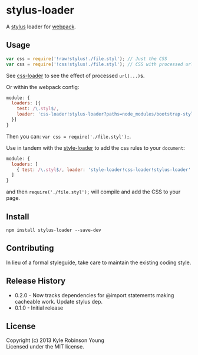 # stylus-loader
A [stylus](http://learnboost.github.io/stylus/) loader for [webpack](https://github.com/webpack/webpack).

## Usage

```js
var css = require('!raw!stylus!./file.styl'); // Just the CSS
var css = require('!css!stylus!./file.styl'); // CSS with processed url(...)s
```

See [css-loader](https://github.com/webpack/css-loader) to see the effect of processed `url(...)`s.

Or within the webpack config:

```js
module: {
  loaders: [{
    test: /\.styl$/,
    loader: 'css-loader!stylus-loader?paths=node_modules/bootstrap-stylus/stylus/'
  }]
}
```

Then you can: `var css = require('./file.styl');`.

Use in tandem with the [style-loader](https://github.com/webpack/style-loader) to add the css rules to your `document`:

```js
module: {
  loaders: [
    { test: /\.styl$/, loader: 'style-loader!css-loader!stylus-loader' }
  ]
}
```

and then `require('./file.styl');` will compile and add the CSS to your page.

## Install

`npm install stylus-loader --save-dev`

## Contributing
In lieu of a formal styleguide, take care to maintain the existing coding style.

## Release History
* 0.2.0 - Now tracks dependencies for @import statements making cacheable work. Update stylus dep.
* 0.1.0 - Initial release

## License
Copyright (c) 2013 Kyle Robinson Young  
Licensed under the MIT license.
